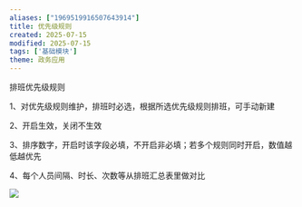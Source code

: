 ```yaml
---
aliases: ["1969519916507643914"]
title: 优先级规则
created: 2025-07-15
modified: 2025-07-15
tags: ['基础模块']
theme: 政务应用
---
```


排班优先级规则

1、对优先级规则维护，排班时必选，根据所选优先级规则排班，可手动新建

2、开启生效，关闭不生效

3、排序数字，开启时该字段必填，不开启非必填；若多个规则同时开启，数值越低越优先

4、每个人员间隔、时长、次数等从排班汇总表里做对比

![](https://myhelpdoc.oss-cn-heyuan.aliyuncs.com/mdimages/ed4b6f01dd1cb2c1d47dceabc588c23c.jpg)